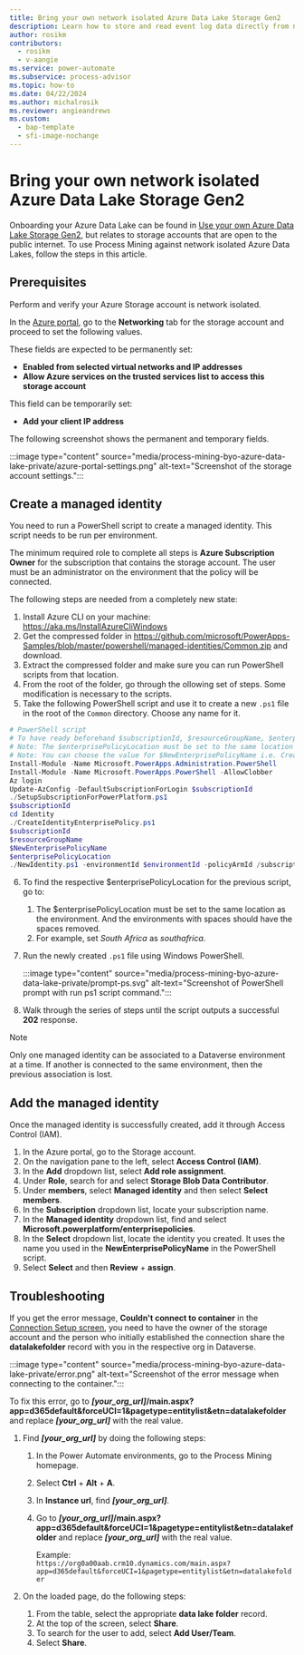 ```yaml
---
title: Bring your own network isolated Azure Data Lake Storage Gen2
description: Learn how to store and read event log data directly from network isolated Azure Data Lake Storage Gen2.
author: rosikm
contributors:
  - rosikm
  - v-aangie 
ms.service: power-automate
ms.subservice: process-advisor
ms.topic: how-to
ms.date: 04/22/2024
ms.author: michalrosik
ms.reviewer: angieandrews
ms.custom:
  - bap-template
  - sfi-image-nochange
---
```


# Bring your own network isolated Azure Data Lake Storage Gen2

Onboarding your Azure Data Lake can be found in [Use your own Azure Data Lake Storage Gen2](process-mining-byo-azure-data-lake.md), but relates to storage accounts that are open to the public internet. To use Process Mining against network isolated Azure Data Lakes, follow the steps in this article.

## Prerequisites

Perform and verify your Azure Storage account is network isolated.

In the [Azure portal](https://portal.azure.com), go to the **Networking** tab for the storage account and proceed to set the following values.

These fields are expected to be permanently set:
- **Enabled from selected virtual networks and IP addresses**
- **Allow Azure services on the trusted services list to access this storage account** 

 This field can be temporarily set:
- **Add your client IP address** 

The following screenshot shows the permanent and temporary fields.

:::image type="content" source="media/process-mining-byo-azure-data-lake-private/azure-portal-settings.png" alt-text="Screenshot of the storage account settings.":::

## Create a managed identity

You need to run a PowerShell script to create a managed identity. This script needs to be run per environment.

The minimum required role to complete all steps is **Azure Subscription Owner** for the subscription that contains the storage account. The user must be an administrator on the environment that the policy will be connected.

The following steps are needed from a completely new state:

1. Install Azure CLI on your machine: https://aka.ms/InstallAzureCliWindows
1. Get the compressed folder in https://github.com/microsoft/PowerApps-Samples/blob/master/powershell/managed-identities/Common.zip and download.
1. Extract the compressed folder and make sure you can run PowerShell scripts from that location.
1. From the root of the folder, go through the ollowing set of steps. Some modification is necessary to the scripts.
1. Take the following PowerShell script and use it to create a new `.ps1` file in the root of the `Common` directory. Choose any name for it.

```powershell
# PowerShell script
# To have ready beforehand $subscriptionId, $resourceGroupName, $enterprisePolicyLocation, $environmentId
# Note: The $enterprisePolicyLocation must be set to the same location as the environment. And the environments with spaces should have the spaces removed i.e. “South Africa” -> “southafrica”
# Note: You can choose the value for $NewEnterprisePolicyName i.e. CreateMSITokenForExternalLake  
Install-Module -Name Microsoft.PowerApps.Administration.PowerShell
Install-Module -Name Microsoft.PowerApps.PowerShell -AllowClobber
Az login
Update-AzConfig -DefaultSubscriptionForLogin $subscriptionId
./SetupSubscriptionForPowerPlatform.ps1
$subscriptionId
cd Identity
./CreateIdentityEnterprisePolicy.ps1
$subscriptionId
$resourceGroupName
$NewEnterprisePolicyName
$enterprisePolicyLocation
./NewIdentity.ps1 -environmentId $environmentId -policyArmId /subscriptions/$subscriptionId/resourceGroups/$resourceGroupName/providers/Microsoft.PowerPlatform/enterprisePolicies/$NewEnterprisePolicyName -endpoint prod
```

6. To find the respective $enterprisePolicyLocation for the previous script, go to:
    1. The $enterprisePolicyLocation must be set to the same location as the environment. And the environments with spaces should have the spaces removed.
    1. For example, set  *South Africa* as *southafrica*.
1. Run the newly created `.ps1` file using Windows PowerShell.

    :::image type="content" source="media/process-mining-byo-azure-data-lake-private/prompt-ps.svg" alt-text="Screenshot of PowerShell prompt with run ps1 script command.":::

1. Walk through the series of steps until the script outputs a successful **202** response.

> [!NOTE]
> Only one managed identity can be associated to a Dataverse environment at a time. If another is connected to the same environment, then the previous association is lost.

## Add the managed identity

Once the managed identity is successfully created, add it through Access Control (IAM).

1. In the Azure portal, go to the Storage account.
1. On the navigation pane to the left, select **Access Control (IAM)**.
1. In the **Add** dropdown list, select **Add role assignment**.
1. Under **Role**, search for and select **Storage Blob Data Contributor**.
1. Under **members**, select **Managed identity** and then select **Select members**.
1. In the **Subscription** dropdown list, locate your subscription name.
1. In the **Managed identity** dropdown list, find and select **Microsoft.powerplatform/enterprisepolicies**.
1. In the **Select** dropdown list, locate the identity you created. It uses the name you used in the **NewEnterprisePolicyName** in the PowerShell script.
1. Select **Select** and then **Review** + **assign**.

## Troubleshooting

If you get the error message, **Couldn't connect to container** in the [Connection Setup screen](process-mining-byo-azure-data-lake.md), you need to have the owner of the storage account and the person who initially established the connection share the **datalakefolder** record with you in the respective org in Dataverse.  

:::image type="content" source="media/process-mining-byo-azure-data-lake-private/error.png" alt-text="Screenshot of the error message when connecting to the container.":::

To fix this error, go to ***[your_org_url]*****/main.aspx?app=d365default&forceUCI=1&pagetype=entitylist&etn=datalakefolder** and replace ***[your_org_url]*** with the real value.

1. Find ***[your_org_url]*** by doing the following steps:
    1. In the Power Automate environments, go to the Process Mining homepage.
    1. Select **Ctrl** + **Alt** + **A**.
    1. In **Instance url**, find ***[your_org_url]***.
    1. Go to ***[your_org_url]*****/main.aspx?app=d365default&forceUCI=1&pagetype=entitylist&etn=datalakefolder** and replace ***[your_org_url]*** with the real value.

        Example:<br/>
        `https://org0a00aab.crm10.dynamics.com/main.aspx?app=d365default&forceUCI=1&pagetype=entitylist&etn=datalakefolder`

1. On the loaded page, do the following steps:
    1. From the table, select the appropriate **data lake folder** record.
    1. At the top of the screen, select **Share**.
    1. To search for the user to add, select **Add User/Team**.
    1. Select **Share**.
